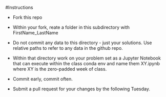 #Instructions

* Fork this repo

* Within your fork, reate a folder in this subdirectory with FirstName_LastName

* Do not commit any data to this directory - just your solutions. Use relative paths to refer to any data in the github repo.

* Within that directory work on your problem set as a Jupyter Notebook that can execute within the class conda env and name them XY.ipynb where XY is the zero-padded week of class. 

* Commit early, commit often.

* Submit a pull request for your changes by the following Tuesday.


